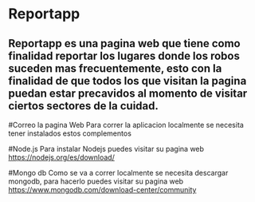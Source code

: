 # Reportapp

Reportapp es una pagina web que tiene como finalidad reportar los lugares donde los robos suceden mas frecuentemente, esto con la finalidad de que todos los que visitan la pagina puedan estar precavidos al momento de visitar ciertos sectores de la cuidad.
------------------------------------------------------------------------------
#Correo la pagina Web
Para correr la aplicacion localmente se necesita tener instalados estos complementos

#Node.js
Para instalar Nodejs puedes visitar su pagina web https://nodejs.org/es/download/

#Mongo db
Como se va a correr localmente se necesita descargar mongodb, para hacerlo puedes visitar su pagina web https://www.mongodb.com/download-center/community
